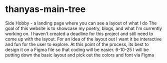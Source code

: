 # thanyas-main-tree
Side Hobby - a landing page where you can see a layout of what I do
The goal of this website is to showcase my poetry, blogs, and what I'm currently working on. 
I haven't created a deadline for this project and still need to come up with the layout.
For an idea of the layout out I want it be interactive and fun for the user to explore.
At this point of the process, its best to design it on a Figma file so that coding will be easier. 
6-10-25 I will be putting down the basic layout and pick out the colors and font via Figma
